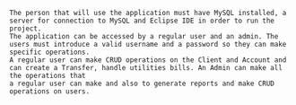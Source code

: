 	The person that will use the application must have MySQL installed, a server for connection to MySQL and Eclipse IDE in order to run the project.
	The application can be accessed by a regular user and an admin. The users must introduce a valid username and a password so they can make specific operations.
	A regular user can make CRUD operations on the Client and Account and can create a Transfer, handle utilities bills. An Admin can make all the operations that
	a regular user can make and also to generate reports and make CRUD operations on users.
